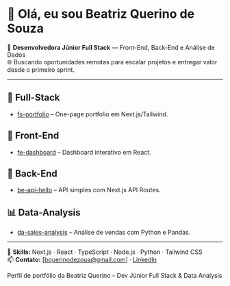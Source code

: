 # 👋 Olá, eu sou Beatriz Querino de Souza

🎯 **Desenvolvedora Júnior Full Stack** — Front-End, Back-End e Análise de Dados  
🌐 Buscando oportunidades remotas para escalar projetos e entregar valor desde o primeiro sprint.

---

## 🚀 Full-Stack
- [fs-portfolio](https://github.com/beatrizquerino/fs-portfolio) – One-page portfolio em Next.js/Tailwind.

## 🎨 Front-End
- [fe-dashboard](https://github.com/beatrizquerino/fe-dashboard) – Dashboard interativo em React.

## 🔧 Back-End
- [be-api-hello](https://github.com/beatrizquerino/be-api-hello) – API simples com Next.js API Routes.

## 📊 Data-Analysis
- [da-sales-analysis](https://github.com/beatrizquerino/da-sales-analysis) – Análise de vendas com Python e Pandas.

---

📌 **Skills:** Next.js · React · TypeScript · Node.js · Python · Tailwind CSS  
📫 **Contato:** [bquerinodezoua@gmail.com] · [LinkedIn](https://linkedin.com/in/beatrizquerino)

Perfil de portfólio da Beatriz Querino – Dev Júnior Full Stack & Data Analysis


